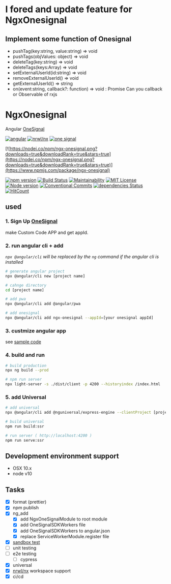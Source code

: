 # I fored and update feature for NgxOnesignal

## Implement some function of Onesignal

- pushTag(key:string, value:string) => void
- pushTags(objValues: object) => void
- deleteTag(key:string) => void
- deleteTags(keys:Array<string>) => void
- setExternalUserId(id:string) => void
- removeExternalUserId() => void
- getExternalUserId() => string
- on(event:string, callback?: function) => void : Promise<any>
  Can you callback or Observable of rxjs

# NgxOnesignal

Angular [OneSignal](https://onesignal.com/)

[![angular](https://img.shields.io/badge/angular-7+-red.svg)](https://angular.io/)
[![nrwl/nx](https://img.shields.io/badge/nx-8-blue.svg)](https://nx.dev/)
[![one signal](https://img.shields.io/badge/OneSignal--Website--SDK-latest-e34b4d.svg)](https://github.com/OneSignal/OneSignal-Website-SDK)

[![https://nodei.co/npm/ngx-onesignal.png?downloads=true&downloadRank=true&stars=true](https://nodei.co/npm/ngx-onesignal.png?downloads=true&downloadRank=true&stars=true)](https://www.npmjs.com/package/ngx-onesignal)

[![npm version](https://badge.fury.io/js/ngx-onesignal.svg)](https://badge.fury.io/js/ngx-onesignal)
[![Build Status](https://travis-ci.com/MSakamaki/ngx-onesignal.svg?branch=master)](https://travis-ci.com/MSakamaki/ngx-onesignal)
[![Maintainability](https://api.codeclimate.com/v1/badges/493932302a1a925b8f12/maintainability)](https://codeclimate.com/github/MSakamaki/ngx-onesignal/maintainability)
[![MIT License](http://img.shields.io/badge/license-MIT-blue.svg?style=flat)](LICENSE)
[![Node version](https://img.shields.io/node/v/ngx-onesignal.svg?style=flat)](http://nodejs.org/download/)
[![Conventional Commits](https://img.shields.io/badge/Conventional%20Commits-1.0.0-yellow.svg)](https://conventionalcommits.org)
[![dependencies Status](https://david-dm.org/MSakamaki/ngx-onesignal/status.svg)](https://david-dm.org/MSakamaki/ngx-onesignal)
[![HitCount](http://hits.dwyl.com/MSakamaki/ngx-onesignal.svg)](http://hits.dwyl.com/MSakamaki/ngx-onesignal)

## used

### 1. Sign Up [OneSignal](https://onesignal.com/)

make Custom Code APP and get appId.

### 2. run angular cli + add

_`npx @angular/cli` will be replaced by the `ng` command if the angular cli is installed_

```sh
# generate angular project
npx @angular/cli new [project name]

# cahnge directory
cd [project name]

# add pwa
npx @angular/cli add @angular/pwa

# add onesignal
npx @angular/cli add ngx-onesignal --appId=[your onesignal appId]
```

### 3. custmize angular app

see [sample code](https://github.com/MSakamaki/ngx-onesignal/tree/master/src/app)

### 4. build and run

```sh
# build production
npx ng build --prod

# npm run server
npx light-server -s ./dist/client -p 4200 --historyindex /index.html
```

### 5. add Universal

```sh
# add universal
npx @angular/cli add @nguniversal/express-engine --clientProject [project name]

# build universal
npm run build:ssr

# run server ( http://localhost:4200 )
npm run serve:ssr
```

## Development environment support

- OSX 10.x
- node v10

## Tasks

- [x] format (prettier)
- [x] npm publish
- [x] ng_add
  - [x] add NgxOneSignalModule to root module
  - [x] add OneSignalSDKWorkers file
  - [x] add OneSignalSDKWorkers to angular.json
  - [x] replace ServiceWorkerModule.register file
- [x] [sandbox test](https://www.kevinschuchard.com/blog/2018-11-20-schematic-sandbox/)
- [ ] unit testing
- [ ] e2e testing
  - [ ] cypress
- [x] universal
- [x] [nrwl/nx](https://nx.dev/) workspace support
- [x] ci/cd
